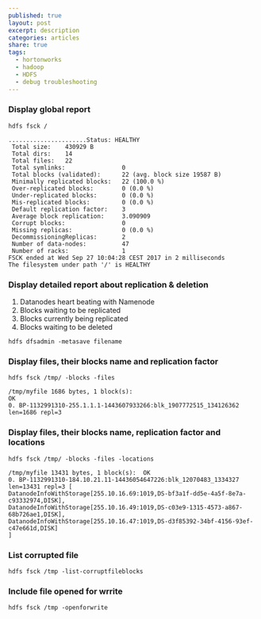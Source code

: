 ```yaml
---
published: true
layout: post
excerpt: description
categories: articles
share: true
tags:
  - hortonworks
  - hadoop
  - HDFS
  - debug troubleshooting
---
```

### Display global report 
```shell
hdfs fsck / 

......................Status: HEALTHY
 Total size:    430929 B
 Total dirs:    14
 Total files:   22
 Total symlinks:                0
 Total blocks (validated):      22 (avg. block size 19587 B)
 Minimally replicated blocks:   22 (100.0 %)
 Over-replicated blocks:        0 (0.0 %)
 Under-replicated blocks:       0 (0.0 %)
 Mis-replicated blocks:         0 (0.0 %)
 Default replication factor:    3
 Average block replication:     3.090909
 Corrupt blocks:                0
 Missing replicas:              0 (0.0 %)
 DecommissioningReplicas:       2
 Number of data-nodes:          47
 Number of racks:               1
FSCK ended at Wed Sep 27 10:04:28 CEST 2017 in 2 milliseconds
The filesystem under path '/' is HEALTHY
```

### Display detailed report about replication & deletion
1. Datanodes heart beating with Namenode
2. Blocks waiting to be replicated
3. Blocks currently being replicated
4. Blocks waiting to be deleted

```shell 
hdfs dfsadmin -metasave filename
```

### Display files, their blocks name and replication factor
```shell
hdfs fsck /tmp/ -blocks -files

/tmp/myfile 1686 bytes, 1 block(s):
OK
0. BP-1132991310-255.1.1.1-1443607933266:blk_1907772515_134126362 len=1686 repl=3
```

### Display files, their blocks name, replication factor and locations
```shell
hdfs fsck /tmp/ -blocks -files -locations

/tmp/myfile 13431 bytes, 1 block(s):  OK
0. BP-1132991310-184.10.21.11-14436054647226:blk_12070483_1334327 len=13431 repl=3 [
DatanodeInfoWithStorage[255.10.16.69:1019,DS-bf3a1f-dd5e-4a5f-8e7a-c93332974,DISK],
DatanodeInfoWithStorage[255.10.16.49:1019,DS-c03e9-1315-4573-a867-68b726ae1,DISK], 
DatanodeInfoWithStorage[255.10.16.47:1019,DS-d3f85392-34bf-4156-93ef-c47e661d,DISK]
]
```

### List corrupted file
```shell
hdfs fsck /tmp -list-corruptfileblocks
```

### Include file opened for wrrite
```shell 
hdfs fsck /tmp -openforwrite
```

